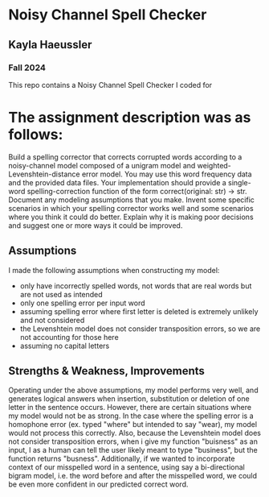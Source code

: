 # Noisy Channel Spell Checker
## Kayla Haeussler
### Fall 2024
This repo contains a Noisy Channel Spell Checker I coded for 
# The assignment description was as follows: 
Build a spelling corrector that corrects corrupted words according to a noisy-channel model composed of
a unigram model and weighted-Levenshtein-distance error model. You may use this word frequency data and the provided data files.
Your implementation should provide a single-word spelling-correction function of the form
correct(original: str) -> str.
Document any modeling assumptions that you make.
Invent some specific scenarios in which your spelling corrector works well and some scenarios
where you think it could do better. Explain why it is making poor decisions and suggest one or more
ways it could be improved.

## Assumptions
I made the following assumptions when constructing my model:
- only have incorrectly spelled words, not words that are real words but are not used as intended
- only one spelling error per input word
- assuming spelling error where first letter is deleted is extremely unlikely and not considered
- the Levenshtein model does not consider transposition errors, so we are not accounting for those here
- assuming no capital letters
## Strengths & Weakness, Improvements
Operating under the above assumptions, my model performs very well, and generates logical answers when insertion, substitution or deletion of one letter in the sentence occurs. However, there are certain situations where my model would not be as strong. In the case where the spelling error is a homophone error (ex. typed "where" but intended to say "wear), my model would not process this correctly. Also, because the Levenshtein model does not consider transposition errors, when i give my function "buisness" as an input, I as a human can tell the user likely meant to type "business", but the function returns "busness". Additionally, if we wanted to incorporate context of our misspelled word in a sentence, using say a bi-directional bigram model, i.e. the word before and after the misspelled word, we could be even more confident in our predicted correct word.
